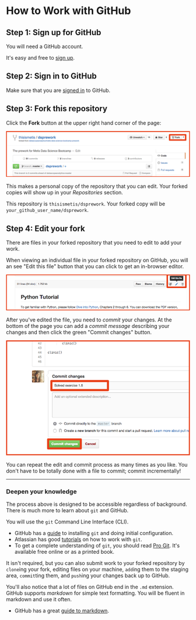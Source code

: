 # How to Work with GitHub


## Step 1: Sign up for GitHub

You will need a GitHub account.

It's easy and free to [sign up](https://github.com/join).


## Step 2: Sign in to GitHub

Make sure that you are [signed in](https://github.com/login) to GitHub.


## Step 3: Fork this repository

Click the **Fork** button at the upper right hand corner of the page:

![fork](img/forking_repo.png)

This makes a personal copy of the repository that you can edit. Your forked copies will show up in your *Repositories* section.

This repository is `thisismetis/dsprework`. Your forked copy will be `your_github_user_name/dsprework`.


## Step 4: Edit your fork

There are files in your forked repository that you need to edit to add your work.

When viewing an individual file in your forked repository on GitHub, you will an see "Edit this file" button that you can click to get an in-browser editor.

![edit](img/edit_file.png)

After you've edited the file, you need to _commit_ your changes. At the bottom of the page you can add a _commit message_ describing your changes and then click the green "Commit changes" button.

![commit](img/commit_file.png)

You can repeat the edit and commit process as many times as you like. You don't have to be totally done with a file to commit; commit incrementally!


---


### Deepen your knowledge

The process above is designed to be accessible regardless of background. There is much more to learn about `git` and GitHub.

You will use the `git` Command Line Interface (CLI).

 * GitHub has a [guide](https://help.github.com/articles/set-up-git/) to installing `git` and doing initial configuration.
 * Atlassian has good [tutorials](https://www.atlassian.com/git/tutorials/) on how to work with `git`.
 * To get a complete understanding of `git`, you should read [Pro Git](http://git-scm.com/book/en/v2). It's available free online or as a printed book.

It isn't required, but you can also submit work to your forked repository by `clone`ing your fork, editing files on your machine, `add`ing them to the staging area, `commit`ting them, and `push`ing your changes back up to GitHub.


You'll also notice that a lot of files on GitHub end in the `.md` extension. GitHub supports _markdown_ for simple text formatting. You will be fluent in markdown and use it often.

 * GitHub has a great [guide to markdown](https://guides.github.com/features/mastering-markdown/).
